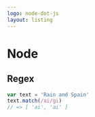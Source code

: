 ```yaml
---
logo: node-dot-js
layout: listing
---
```

# Node



## Regex

```javascript
var text = 'Rain and Spain'
text.match(/ai/gi)
// => [ 'ai', 'ai' ]
```
